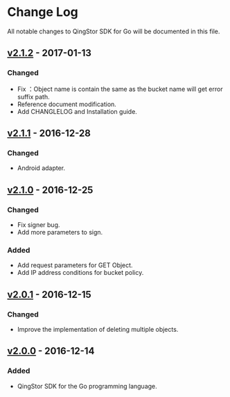 # Change Log
All notable changes to QingStor SDK for Go will be documented in this file.

## [v2.1.2] - 2017-01-13

### Changed

- Fix ：Object name is contain the same as the bucket name will get error suffix path.
- Reference document modification.
- Add CHANGLELOG and Installation guide.


## [v2.1.1] - 2016-12-28

### Changed

- Android adapter.


## [v2.1.0] - 2016-12-25

### Changed

- Fix signer bug.
- Add more parameters to sign.

### Added

- Add request parameters for GET Object.
- Add IP address conditions for bucket policy.

## [v2.0.1] - 2016-12-15

### Changed

- Improve the implementation of deleting multiple objects.

## [v2.0.0] - 2016-12-14

### Added

- QingStor SDK for the Go programming language.

[v2.1.2]: https://github.com/yunify/qingstor-sdk-java/compare/v2.1.1...v2.1.2
[v2.1.1]: https://github.com/yunify/qingstor-sdk-java/compare/v2.1.0...v2.1.1
[v2.1.0]: https://github.com/yunify/qingstor-sdk-java/compare/v2.0.1...v2.1.0
[v2.0.1]: https://github.com/yunify/qingstor-sdk-java/compare/v2.0.0...v2.0.1
[v2.0.0]: https://github.com/yunify/qingstor-sdk-java/compare/v2.0.0...v2.0.0
